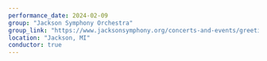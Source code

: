 ```yaml
---
performance_date: 2024-02-09
group: "Jackson Symphony Orchestra"
group_link: "https://www.jacksonsymphony.org/concerts-and-events/greetings-from-scotland/"
location: "Jackson, MI"
conductor: true
---
```

